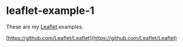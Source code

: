 # leaflet-example-1

These are my [Leaflet](https://github.com/Leaflet/Leaflet) examples.

[https://github.com/Leaflet/Leaflet](https://github.com/Leaflet/Leaflet)

